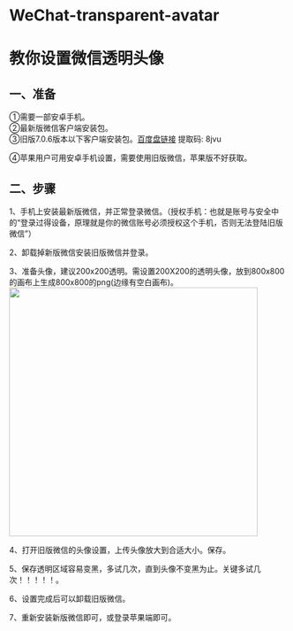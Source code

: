 # WeChat-transparent-avatar
# 教你设置微信透明头像


## 一、准备<br/>
①需要一部安卓手机。<br/>
②最新版微信客户端安装包。<br/>
③旧版7.0.6版本以下客户端安装包。<a href="https://pan.baidu.com/s/17QK6FbxVdzZ-MkQltt3iCg?pwd=8jvu"  title="" target="_blank">百度盘链接</a>   提取码: 8jvu<br/>


④苹果用户可用安卓手机设置，需要使用旧版微信，苹果版不好获取。 <br/>

## 二、步骤
1、手机上安装最新版微信，并正常登录微信。（授权手机：也就是账号与安全中的“登录过得设备，原理就是你的微信账号必须授权这个手机，否则无法登陆旧版微信”）<br/>

2、卸载掉新版微信安装旧版微信并登录。<br/>

3、准备头像，建议200x200透明。需设置200X200的透明头像，放到800x800的画布上生成800x800的png(边缘有空白画布)。<br/>
<img width="450px"  src="https://github.com/liteyais/WeChat-transparent-avatar/assets/16641863/4526d0ef-5c05-4abe-8170-fc3429b7c430"/>

4、打开旧版微信的头像设置，上传头像放大到合适大小。保存。<br/>

5、保存透明区域容易变黑，多试几次，直到头像不变黑为止。关键多试几次！！！！！。<br/>

6、设置完成后可以卸载旧版微信。<br/>

7、重新安装新版微信即可，或登录苹果端即可。<br/>
